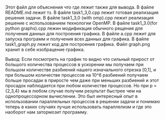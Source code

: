 Этот файл для объяснения что где лежит также для вывода.
В файле README.md лежит тз.
В файле task1_3,0.cpp лежит готовая реализация решения задачи.
В файле task1_3,0 (with omp).cpp лежит реализация решение с использованием технологии OpenMP.
В файле task1_3.0(for python graphs).cpp лежин модификация обычного рещения для получения данных для построения графика.
В файле a.cpp лежит для запуска программ и получения всех данных для графика.
В файле task1_graph.py лежит код для построения графика.
Файл graph.png хранит в себе изобрацение графика.

Вывод:
Если посмотреть на график то видно что сильный прирост от большого количества процессов в ускорении мы получаем при большом количестве разбиений нашего изначального отрезка [0,1], и при большом количестве процессов на 10^6 разбиений получаем больше просадак в приросте чем даже при меньших разбиений и этот просадок наблюдается при любом количестве процессов. Но при p = {2,3,4} мы в любом случае получим результат быстрее чем на однопроцессорном вычислении. Это был интересный опыт в использовании параллельных процессов в решении задачи и понимаю теперь в каких случаях лучше использовать параллелизм и где это наоборот нам затормозит программу.
